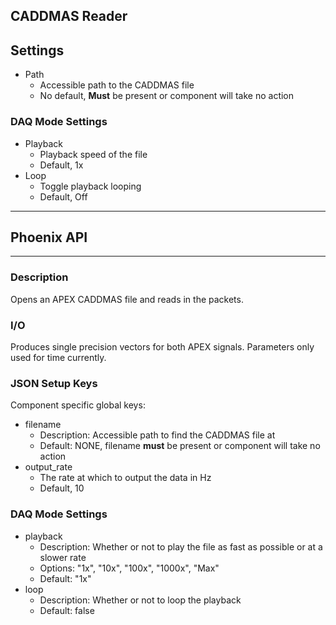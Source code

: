 ## CADDMAS Reader
## Settings

- Path
  - Accessible path to the CADDMAS file
  - No default, **Must** be present or component will take no action

### DAQ Mode Settings

- Playback
  - Playback speed of the file
  - Default, 1x
- Loop
  - Toggle playback looping
  - Default, Off
___
## Phoenix API
___
### Description

Opens an APEX CADDMAS file and reads in the packets.

### I/O

Produces single precision vectors for both APEX signals. Parameters only used for time currently.

### JSON Setup Keys

Component specific global keys:
- filename
	- Description: Accessible path to find the CADDMAS file at
	- Default: NONE, filename **must** be present or component will take no action
- output_rate
	- The rate at which to output the data in Hz
	- Default, 10

### DAQ Mode Settings
- playback
	- Description: Whether or not to play the file as fast as possible or at a slower rate
	- Options: "1x", "10x", "100x", "1000x", "Max"
	- Default: "1x"
- loop
	- Description: Whether or not to loop the playback
	- Default: false
